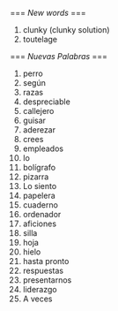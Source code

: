 === *New words* ===

1. clunky (clunky solution)
2. toutelage

=== *Nuevas Palabras* ===

1. perro
2. según
3. razas
4. despreciable
5. callejero
6. guisar
7. aderezar
8. crees  
9. empleados
10. lo
11. bolígrafo
12. pizarra
13. Lo siento
14. papelera
15. cuaderno
16. ordenador
17. aficiones
18. silla
19. hoja
20. hielo
21. hasta pronto
22. respuestas
23. presentarnos
24. liderazgo
25. A veces
